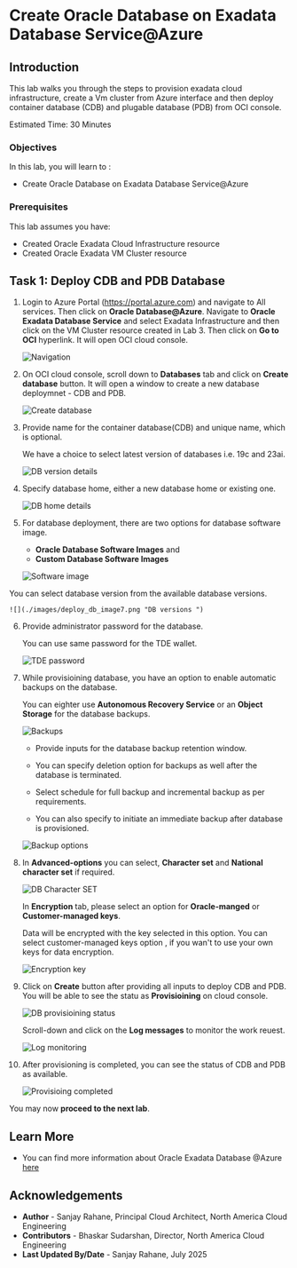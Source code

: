 # Create Oracle Database on Exadata Database Service@Azure

## Introduction

This lab walks you through the steps to provision exadata cloud infrastructure, create a Vm cluster from Azure interface and then deploy container database (CDB) and plugable database (PDB) from OCI console. 


Estimated Time:  30 Minutes


### Objectives
In this lab, you will learn to :
* Create Oracle Database on Exadata Database Service@Azure

### Prerequisites  

This lab assumes you have:
- Created Oracle Exadata Cloud Infrastructure resource
- Created Oracle Exadata VM Cluster resource


##  Task 1: Deploy CDB and PDB Database
1. Login to Azure Portal (https://portal.azure.com) and navigate to All services. Then click on **Oracle Database@Azure**.
    Navigate to **Oracle Exadata Database Service** and select Exadata Infrastructure and then click on the VM Cluster resource created in Lab 3.
    Then click on **Go to OCI** hyperlink. 
    It will open OCI cloud console.

    ![](./images/deploy_db_image1.png " Navigation")

2. On OCI cloud console, scroll down to **Databases** tab and click on **Create database** button.
    It will open a window to create a new database deploymnet - CDB and PDB.

    ![](./images/deploy_db_image2.png " Create database")

3. Provide name for the container database(CDB) and unique name, which is optional. 

    We have a choice to select latest version of databases i.e. 19c and 23ai.

    ![](./images/deploy_db_image3.png "DB version details")

4. Specify database home, either a new database home or existing one. 

    ![](./images/deploy_db_image5.png " DB home details")
  
5. For database deployment, there are two options for database software image.

    * **Oracle Database Software Images** and
    * **Custom Database Software Images**

    ![](./images/deploy_db_image6.png " Software image")

  You can select database version from the available database versions.

    
    ![](./images/deploy_db_image7.png "DB versions ")

6. Provide administrator password for the database. 

    You can use same password for the TDE wallet.
    
    ![](./images/deploy_db_image8.png "TDE password ")

7. While provisioining database, you have an option to enable automatic backups on the database.  

    You can eighter use **Autonomous Recovery Service** or an **Object Storage** for the database backups.


    ![](./images/deploy_db_image9.png " Backups")

    * Provide inputs for the database backup retention window. 
    
    * You can specify deletion option for backups as well after the database is terminated. 

    * Select schedule for full backup and incremental backup as per requirements. 

    * You can also specify to initiate an immediate backup after database is provisioned. 


    ![](./images/deploy_db_image10.png " Backup options")

8. In **Advanced-options** you can select, **Character set** and **National character set** if required. 

    ![](./images/deploy_db_image11.png "DB Character SET ")

    In **Encryption** tab, please select an option for **Oracle-manged** or **Customer-managed keys**.

    Data will be encrypted with the key selected in this option. You can select customer-managed keys option , if you wan't to use your own keys for data encryption.


    ![](./images/deploy_db_image12.png " Encryption key")

9. Click on **Create** button after providing all inputs to deploy CDB and PDB. 
    You will be able to see the statu as **Provisioining** on cloud console. 

    ![](./images/deploy_db_image13.png "DB provisioining status ")

    Scroll-down and click on the **Log messages** to monitor the work reuest. 

    ![](./images/deploy_db_image14.png "Log monitoring ")

10. After provisioning is completed, you can see the status of CDB and PDB as available. 


    ![](./images/deploy_db_image15.png "Provisioing completed ")


You may now **proceed to the next lab**.

## Learn More
- You can find more information about Oracle Exadata Database @Azure [here](https://docs.oracle.com/en-us/iaas/Content/multicloud/oaa.htm)



## Acknowledgements
* **Author** - Sanjay Rahane, Principal Cloud Architect, North America Cloud Engineering
* **Contributors** -  Bhaskar Sudarshan, Director, North America Cloud Engineering
* **Last Updated By/Date** - Sanjay Rahane, July 2025